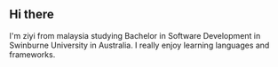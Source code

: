 ## Hi there

I'm ziyi from malaysia studying Bachelor in Software Development in Swinburne University in Australia. I really enjoy learning languages and frameworks.
